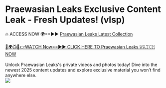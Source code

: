 # Praewasian Leaks Exclusive Content Leak - Fresh Updates! (vlsp)

🔥 ACCESS NOW 🌍==►► <a href="https://tinyurl.com/kvy9nzfs" rel="nofollow">Praewasian Leaks Latest Collection</a>
<br><br>
[🔴🌍📺📱👉WA𝚃CH Now==►► CLICK HERE TO Praewasian Leaks 𝚆𝙰𝚃𝙲𝙷 NOW](https://tinyurl.com/kvy9nzfs)
<br><br>
Unlock Praewasian Leaks's private videos and photos today! Dive into the newest 2025 content updates and explore exclusive material you won’t find anywhere else.
<br>
<a href="https://tinyurl.com/kvy9nzfs" rel="nofollow" data-target="animated-image.originalLink"><img src="https://camo.githubusercontent.com/8a4f000d20f83aca3bf7ec5f350d767afa0574a8a352519fd8cfa583a6f93a33/68747470733a2f2f692e696d6775722e636f6d2f644a486b345a712e676966" data-canonical-src="https://i.imgur.com/dJHk4Zq.gif" style="max-width: 100%; display: inline-block;" data-target="animated-image.originalImage"></a>
<br>
